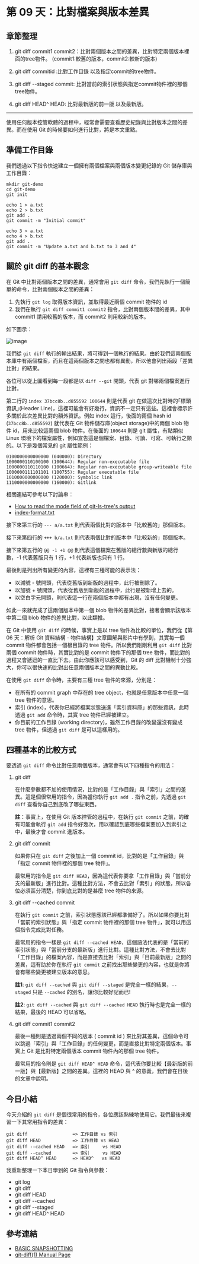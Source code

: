 第 09 天：比對檔案與版本差異
===========================================

章節整理
-------
1. git diff commit1 commit2：比對兩個版本之間的差異，比對特定兩個版本裡面的tree物件。
(commit1:較舊的版本，commit2:較新的版本)

2. git diff commitid :比對工作目錄 以及指定commit的tree物件。

3. git diff --staged commit: 比對當前的索引狀態與指定commit物件裡的那個tree物件。

4. git diff HEAD^ HEAD: 比對最新版的前一版 以及最新版。

-------
使用任何版本控管軟體的過程中，經常會需要查看歷史紀錄與比對版本之間的差異。而在使用 Git 的時候要如何進行比對，將是本文重點。

準備工作目錄
-----------

我們透過以下指令快速建立一個擁有兩個檔案與兩個版本變更紀錄的 Git 儲存庫與工作目錄：

	mkdir git-demo
	cd git-demo
	git init

	echo 1 > a.txt
	echo 2 > b.txt
	git add .
	git commit -m "Initial commit"

	echo 3 > a.txt
	echo 4 > b.txt
	git add .
	git commit -m "Update a.txt and b.txt to 3 and 4"


關於 git diff 的基本觀念
------------------------

在 Git 中比對兩個版本之間的差異，通常會用 `git diff` 命令，我們先執行一個簡單的命令，比對兩個版本之間的差異：

1. 先執行 `git log` 取得版本資訊，並取得最近兩個 commit 物件的 id
2. 我們在執行 `git diff commit1 commit2` 指令，比對兩個版本間的差異，其中 commit1 請用較舊的版本，而 commit2 則用較新的版本。

如下圖示：

![image](https://f.cloud.github.com/assets/88981/1287745/7486ee5e-2ffd-11e3-9a5b-6b7545dfbbc3.png)

我們從 `git diff` 執行的輸出結果，將可得到一個執行的結果。由於我們這兩個版本庫中有兩個檔案，而且在這兩個版本之間也都有異動，所以他會列出兩段「差異比對」的結果。

各位可以從上圖看到每一段都是以 `diff --git` 開頭，代表 git 對哪兩個檔案進行比對。

第二行的 `index 37bcc8b..d855592 100644` 則是代表 git 在做這次比對時的｢標頭資訊｣(Header Line)，這裡可能會有好幾行，資訊不一定只有這些。這裡會標示許多關於此次差異比對的額外資訊。例如 index 這行，後面的兩個 hash id (`37bcc8b..d855592`) 就代表在 Git 物件儲存庫(object storage)中的兩個 blob 物件 id，用來比較這兩個 blob 物件。在後面的 `100644` 則是 git 屬性，有點類似 Linux 環境下的檔案屬性，例如宣告這是個檔案、目錄、可讀、可寫、可執行之類的。以下是幾個常見的 git 屬性範例：

	0100000000000000 (040000): Directory
	1000000110100100 (100644): Regular non-executable file
	1000000110110100 (100664): Regular non-executable group-writeable file
	1000000111101101 (100755): Regular executable file
	1010000000000000 (120000): Symbolic link
	1110000000000000 (160000): Gitlink

相關連結可參考以下討論串：

* [How to read the mode field of git-ls-tree's output](http://stackoverflow.com/questions/737673/how-to-read-the-mode-field-of-git-ls-trees-output)
* [index-format.txt](https://github.com/gitster/git/blob/master/Documentation/technical/index-format.txt)

接下來第三行的 `--- a/a.txt` 則代表兩個比對的版本中「比較舊的」那個版本。

接下來第四行的 `+++ b/a.txt` 則代表兩個比對的版本中「比較新的」那個版本。

接下來第五行的 `@@ -1 +1 @@` 則代表這個檔案在舊版的總行數與新版的總行數，-1 代表舊版只有 1 行，+1 代表新版也只有 1 行。

最後則是列出所有變更的內容，這裡有三種可能的表示法：

* 以減號 - 號開頭，代表從舊版到新版的過程中，此行被刪除了。
* 以加號 + 號開頭，代表從舊版到新版的過程中，此行是被新增上去的。
* 以空白字元開頭，則代表這一行在兩個版本中都有出現，沒有任何變更。

如此一來就完成了這兩個版本中第一個 blob 物件的差異比對，接著會顯示該版本中第二個 blob 物件的差異比對，以此類推。

在 Git 中使用 `git diff` 的時候，事實上是以 tree 物件為比較的單位，我們從【第 06 天：解析 Git 資料結構 - 物件結構】文章圖解與影片中有學到，其實每一個 commit 物件都會包括一個根目錄的 tree 物件。所以我們剛剛利用 `git diff` 比對兩個 commit 物件時，其實比對的是 commit 物件下的那個 tree 物件，而比對的過程又會遞迴的一直比下去。由此你應該可以感受到，Git 的 diff 比對機制十分強大，你可以很快速的比對出任意兩個版本之間的異動比較。

在使用 `git diff` 命令時，主要有三種 tree 物件的來源，分別是：

* 在所有的 commit graph 中存在的 tree object，也就是任意版本中任意一個 tree 物件的意思。
* 索引 (index)，代表你已經將檔案狀態送進「索引資料庫」的那些資訊，此時透過 `git add` 命令時，其實 tree 物件已經被建立。
* 你目前的工作目錄 (working directory)，雖然工作目錄的改變還沒有變成 tree 物件，但透過 `git diff` 是可以這樣用的。

四種基本的比較方式
-----------------

要透過 `git diff` 命令比對任意兩個版本，通常會有以下四種指令的用法：

1. git diff

	在什麼參數都不加的使用情況，比對的是「工作目錄」與「索引」之間的差異。這是個很常用的指令，因為當你執行 `git add .` 指令之前，先透過 `git diff` 查看你自己到底改了哪些東西。

	**註**：事實上，在使用 Git 版本控管的過程中，在執行 `git commit` 之前，的確有可能會執行 `git add` 指令好幾次，用以確認到底哪些檔案要加入到索引之中，最後才會 commit 進版本。

2. git diff commit

	如果你只在 `git diff` 之後加上一個 commit id，比對的是「工作目錄」與「指定 commit 物件裡的那個 tree 物件」。

	最常用的指令是 `git diff HEAD`，因為這代表你要拿「工作目錄」與「當前分支的最新版」進行比對。這種比對方法，不會去比對「索引」的狀態，所以各位必須區分清楚，你到底比對的是甚麼 tree 物件的來源。

3. git diff --cached commit

	在執行 `git commit` 之前，索引狀態應該已經都準備好了。所以如果你要比對「當前的索引狀態」與「指定 commit 物件裡的那個 tree 物件」，就可以用這個指令完成比對任務。

	最常用的指令一樣是 `git diff --cached HEAD`，這個語法代表的是「當前的索引狀態」與「當前分支的最新版」進行比對。這種比對方法，不會去比對「工作目錄」的檔案內容，而是直接去比對「索引」與「目前最新版」之間的差異，這有助於你在執行 `git commit` 之前找出那些變更的內容，也就是你將會有哪些變更被建立版本的意思。            

	**註1**: `git diff --cached` 與 `git diff --staged` 是完全一樣的結果，`--staged` 只是 `--cached` 的別名，讓你比較好記而已!

	**註2**: `git diff --cached` 與 `git diff --cached HEAD` 執行時也是完全一樣的結果，最後的 HEAD 可以省略。

4. git diff commit1 commit2

	最後一種則是透過兩個不同的版本 ( commit id ) 來比對其差異，這個命令可以跳過「索引」與「工作目錄」的任何變更，而是直接比對特定兩個版本。事實上 Git 是比對特定兩個版本 commit 物件內的那個 tree 物件。

	最常用的指令則是 `git diff HEAD^ HEAD` 命令，這代表你要比較【最新版的前一版】與【最新版】之間的差異。這裡的 HEAD 與 ^ 的意義，我們會在日後的文章中說明。


今日小結
-------

今天介紹的 `git diff` 是個很常用的指令，各位應該熟練地使用它。我們最後來複習一下其常用指令的差異：

    git diff                 => 工作目錄 vs 索引
    git diff HEAD            => 工作目錄 vs HEAD
	git diff --cached HEAD   => 索引     vs HEAD
    git diff --cached        => 索引     vs HEAD
	git diff HEAD^ HEAD	     => HEAD^   vs HEAD



我重新整理一下本日學到的 Git 指令與參數：

* git log
* git diff
* git diff HEAD
* git diff --cached
* git diff --staged
* git diff HEAD^ HEAD

參考連結
-------

* [BASIC SNAPSHOTTING](http://gitref.org/basic/#diff)
* [git-diff(1) Manual Page](https://www.kernel.org/pub/software/scm/git/docs/git-diff.html)
